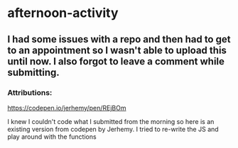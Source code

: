 # afternoon-activity

## I had some issues with a repo and then had to get to an appointment so I wasn't able to upload this until now. I also forgot to leave a comment while submitting.

### Attributions:

https://codepen.io/jerhemy/pen/REjBOm

I knew I couldn't code what I submitted from the morning so here is an existing version from codepen by Jerhemy. I tried to re-write the JS and play around with the functions
